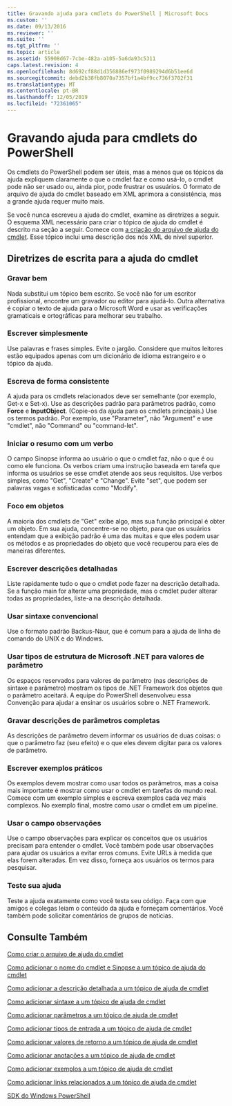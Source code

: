 ```yaml
---
title: Gravando ajuda para cmdlets do PowerShell | Microsoft Docs
ms.custom: ''
ms.date: 09/13/2016
ms.reviewer: ''
ms.suite: ''
ms.tgt_pltfrm: ''
ms.topic: article
ms.assetid: 55908d67-7cbe-482a-a105-5a6da93c5311
caps.latest.revision: 4
ms.openlocfilehash: 8d692cf88d1d356886ef973f0989294d6b51ee6d
ms.sourcegitcommit: debd2b38fb8070a7357bf1a4bf9cc736f3702f31
ms.translationtype: MT
ms.contentlocale: pt-BR
ms.lasthandoff: 12/05/2019
ms.locfileid: "72361065"
---
```

# <a name="writing-help-for-powershell-cmdlets"></a>Gravando ajuda para cmdlets do PowerShell

Os cmdlets do PowerShell podem ser úteis, mas a menos que os tópicos da ajuda expliquem claramente o que o cmdlet faz e como usá-lo, o cmdlet pode não ser usado ou, ainda pior, pode frustrar os usuários.
O formato de arquivo de ajuda do cmdlet baseado em XML aprimora a consistência, mas a grande ajuda requer muito mais.

Se você nunca escreveu a ajuda do cmdlet, examine as diretrizes a seguir.
O esquema XML necessário para criar o tópico de ajuda do cmdlet é descrito na seção a seguir.
Comece com [a criação do arquivo de ajuda do cmdlet](./how-to-create-the-cmdlet-help-file.md).
Esse tópico inclui uma descrição dos nós XML de nível superior.

## <a name="writing-guidelines-for-cmdlet-help"></a>Diretrizes de escrita para a ajuda do cmdlet

### <a name="write-well"></a>Gravar bem
Nada substitui um tópico bem escrito.
Se você não for um escritor profissional, encontre um gravador ou editor para ajudá-lo.
Outra alternativa é copiar o texto de ajuda para o Microsoft Word e usar as verificações gramaticais e ortográficas para melhorar seu trabalho.

### <a name="write-simply"></a>Escrever simplesmente
Use palavras e frases simples.
Evite o jargão.
Considere que muitos leitores estão equipados apenas com um dicionário de idioma estrangeiro e o tópico da ajuda.

### <a name="write-consistently"></a>Escreva de forma consistente
A ajuda para os cmdlets relacionados deve ser semelhante (por exemplo, Get-x e Set-x).
Use as descrições padrão para parâmetros padrão, como **Force** e **InputObject**.
(Copie-os da ajuda para os cmdlets principais.) Use os termos padrão.
Por exemplo, use "Parameter", não "Argument" e use "cmdlet", não "Command" ou "command-let".

### <a name="start-the-synopsis-with-a-verb"></a>Iniciar o resumo com um verbo
O campo Sinopse informa ao usuário o que o cmdlet faz, não o que é ou como ele funciona.
Os verbos criam uma instrução baseada em tarefa que informa os usuários se esse cmdlet atende aos seus requisitos.
Use verbos simples, como "Get", "Create" e "Change".
Evite "set", que podem ser palavras vagas e sofisticadas como "Modify".

### <a name="focus-on-objects"></a>Foco em objetos
A maioria dos cmdlets de "Get" exibe algo, mas sua função principal é obter um objeto.
Em sua ajuda, concentre-se no objeto, para que os usuários entendam que a exibição padrão é uma das muitas e que eles podem usar os métodos e as propriedades do objeto que você recuperou para eles de maneiras diferentes.

### <a name="write-detailed-descriptions"></a>Escrever descrições detalhadas
Liste rapidamente tudo o que o cmdlet pode fazer na descrição detalhada.
Se a função main for alterar uma propriedade, mas o cmdlet puder alterar todas as propriedades, liste-a na descrição detalhada.

### <a name="use-conventional-syntax"></a>Usar sintaxe convencional
Use o formato padrão Backus-Naur, que é comum para a ajuda de linha de comando do UNIX e do Windows.

### <a name="use-microsoft-net-framework-types-for-parameter-values"></a>Usar tipos de estrutura de Microsoft .NET para valores de parâmetro
Os espaços reservados para valores de parâmetro (nas descrições de sintaxe e parâmetro) mostram os tipos de .NET Framework dos objetos que o parâmetro aceitará.
A equipe do PowerShell desenvolveu essa Convenção para ajudar a ensinar os usuários sobre o .NET Framework.

### <a name="write-complete-parameter-descriptions"></a>Gravar descrições de parâmetros completas
As descrições de parâmetro devem informar os usuários de duas coisas: o que o parâmetro faz (seu efeito) e o que eles devem digitar para os valores de parâmetro.

### <a name="write-practical-examples"></a>Escrever exemplos práticos
Os exemplos devem mostrar como usar todos os parâmetros, mas a coisa mais importante é mostrar como usar o cmdlet em tarefas do mundo real.
Comece com um exemplo simples e escreva exemplos cada vez mais complexos.
No exemplo final, mostre como usar o cmdlet em um pipeline.

### <a name="use-the-notes-field"></a>Usar o campo observações
Use o campo observações para explicar os conceitos que os usuários precisam para entender o cmdlet.
Você também pode usar observações para ajudar os usuários a evitar erros comuns.
Evite URLs à medida que elas forem alteradas.
Em vez disso, forneça aos usuários os termos para pesquisar.

### <a name="test-your-help"></a>Teste sua ajuda
Teste a ajuda exatamente como você testa seu código.
Faça com que amigos e colegas leiam o conteúdo da ajuda e forneçam comentários.
Você também pode solicitar comentários de grupos de notícias.

## <a name="see-also"></a>Consulte Também

 [Como criar o arquivo de ajuda do cmdlet](./how-to-create-the-cmdlet-help-file.md)

 [Como adicionar o nome do cmdlet e Sinopse a um tópico de ajuda do cmdlet](./how-to-add-the-cmdlet-name-and-synopsis-to-a-cmdlet-help-topic.md)

 [Como adicionar a descrição detalhada a um tópico de ajuda de cmdlet](./how-to-add-a-cmdlet-description.md)

 [Como adicionar sintaxe a um tópico de ajuda de cmdlet](./how-to-add-syntax-to-a-cmdlet-help-topic.md)

 [Como adicionar parâmetros a um tópico de ajuda de cmdlet](./how-to-add-parameter-information.md)

 [Como adicionar tipos de entrada a um tópico de ajuda de cmdlet](./how-to-add-input-types-to-a-cmdlet-help-topic.md)

 [Como adicionar valores de retorno a um tópico de ajuda de cmdlet](./how-to-add-return-values-to-a-cmdlet-help-topic.md)

 [Como adicionar anotações a um tópico de ajuda de cmdlet](./how-to-add-notes-to-a-cmdlet-help-topic.md)

 [Como adicionar exemplos a um tópico de ajuda de cmdlet](./how-to-add-examples-to-a-cmdlet-help-topic.md)

 [Como adicionar links relacionados a um tópico de ajuda de cmdlet](./how-to-add-related-links-to-a-cmdlet-help-topic.md)

 [SDK do Windows PowerShell](../windows-powershell-reference.md)